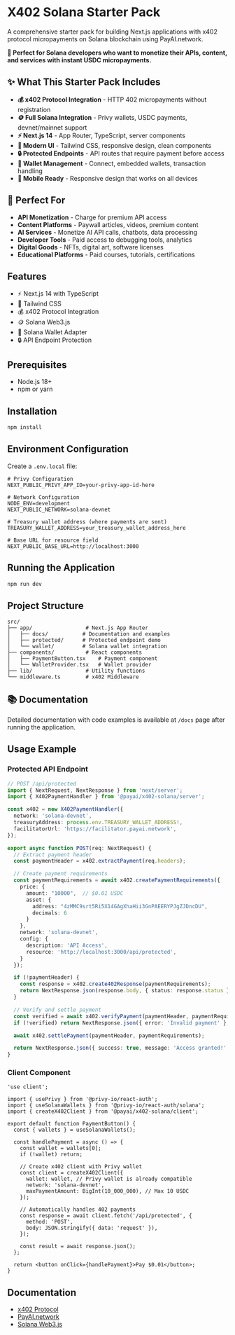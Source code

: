 # X402 Solana Starter Pack

A comprehensive starter pack for building Next.js applications with x402 protocol micropayments on Solana blockchain using PayAI.network.

**🚀 Perfect for Solana developers who want to monetize their APIs, content, and services with instant USDC micropayments.**

## ✨ What This Starter Pack Includes

- **💰 x402 Protocol Integration** - HTTP 402 micropayments without registration
- **🪙 Full Solana Integration** - Privy wallets, USDC payments, devnet/mainnet support
- **⚡ Next.js 14** - App Router, TypeScript, server components
- **🎨 Modern UI** - Tailwind CSS, responsive design, clean components
- **🔒 Protected Endpoints** - API routes that require payment before access
- **👛 Wallet Management** - Connect, embedded wallets, transaction handling
- **📱 Mobile Ready** - Responsive design that works on all devices

## 🎯 Perfect For

- **API Monetization** - Charge for premium API access
- **Content Platforms** - Paywall articles, videos, premium content
- **AI Services** - Monetize AI API calls, chatbots, data processing
- **Developer Tools** - Paid access to debugging tools, analytics
- **Digital Goods** - NFTs, digital art, software licenses
- **Educational Platforms** - Paid courses, tutorials, certifications

## Features

- ⚡ Next.js 14 with TypeScript
- 🎨 Tailwind CSS
- 💰 x402 Protocol Integration
- 🪙 Solana Web3.js
- 👛 Solana Wallet Adapter
- 🔒 API Endpoint Protection

## Prerequisites

- Node.js 18+
- npm or yarn

## Installation

```bash
npm install
```

## Environment Configuration

Create a `.env.local` file:

```env
# Privy Configuration
NEXT_PUBLIC_PRIVY_APP_ID=your-privy-app-id-here

# Network Configuration
NODE_ENV=development
NEXT_PUBLIC_NETWORK=solana-devnet

# Treasury wallet address (where payments are sent)
TREASURY_WALLET_ADDRESS=your_treasury_wallet_address_here

# Base URL for resource field
NEXT_PUBLIC_BASE_URL=http://localhost:3000
```

## Running the Application

```bash
npm run dev
```

## Project Structure

```
src/
├── app/                 # Next.js App Router
│   ├── docs/           # Documentation and examples
│   ├── protected/      # Protected endpoint demo
│   └── wallet/         # Solana wallet integration
├── components/          # React components
│   ├── PaymentButton.tsx    # Payment component
│   └── WalletProvider.tsx   # Wallet provider
├── lib/                 # Utility functions
└── middleware.ts        # x402 Middleware
```

## 📚 Documentation

Detailed documentation with code examples is available at `/docs` page after running the application.

## Usage Example

### Protected API Endpoint

```typescript
// POST /api/protected
import { NextRequest, NextResponse } from 'next/server';
import { X402PaymentHandler } from '@payai/x402-solana/server';

const x402 = new X402PaymentHandler({
  network: 'solana-devnet',
  treasuryAddress: process.env.TREASURY_WALLET_ADDRESS!,
  facilitatorUrl: 'https://facilitator.payai.network',
});

export async function POST(req: NextRequest) {
  // Extract payment header
  const paymentHeader = x402.extractPayment(req.headers);

  // Create payment requirements
  const paymentRequirements = await x402.createPaymentRequirements({
    price: {
      amount: "10000",  // $0.01 USDC
      asset: {
        address: "4zMMC9srt5Ri5X14GAgXhaHii3GnPAEERYPJgZJDncDU",
        decimals: 6
      }
    },
    network: 'solana-devnet',
    config: {
      description: 'API Access',
      resource: 'http://localhost:3000/api/protected',
    }
  });

  if (!paymentHeader) {
    const response = x402.create402Response(paymentRequirements);
    return NextResponse.json(response.body, { status: response.status });
  }

  // Verify and settle payment
  const verified = await x402.verifyPayment(paymentHeader, paymentRequirements);
  if (!verified) return NextResponse.json({ error: 'Invalid payment' }, { status: 402 });

  await x402.settlePayment(paymentHeader, paymentRequirements);

  return NextResponse.json({ success: true, message: 'Access granted!' });
}
```

### Client Component

```tsx
'use client';

import { usePrivy } from '@privy-io/react-auth';
import { useSolanaWallets } from '@privy-io/react-auth/solana';
import { createX402Client } from '@payai/x402-solana/client';

export default function PaymentButton() {
  const { wallets } = useSolanaWallets();

  const handlePayment = async () => {
    const wallet = wallets[0];
    if (!wallet) return;

    // Create x402 client with Privy wallet
    const client = createX402Client({
      wallet: wallet, // Privy wallet is already compatible
      network: 'solana-devnet',
      maxPaymentAmount: BigInt(10_000_000), // Max 10 USDC
    });

    // Automatically handles 402 payments
    const response = await client.fetch('/api/protected', {
      method: 'POST',
      body: JSON.stringify({ data: 'request' }),
    });

    const result = await response.json();
  };

  return <button onClick={handlePayment}>Pay $0.01</button>;
}
```

## Documentation

- [x402 Protocol](https://payai.network/docs/x402)
- [PayAI.network](https://payai.network)
- [Solana Web3.js](https://docs.solana.com/developing/clients/javascript-api)
